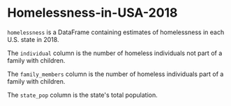 # Homelessness-in-USA-2018
`homelessness` is a DataFrame containing estimates of homelessness in each U.S. state in 2018.

The `individual` column is the number of homeless individuals not part of a family with children. 

The `family_members` column is the number of homeless individuals part of a family with children.

The `state_pop` column is the state's total population.
